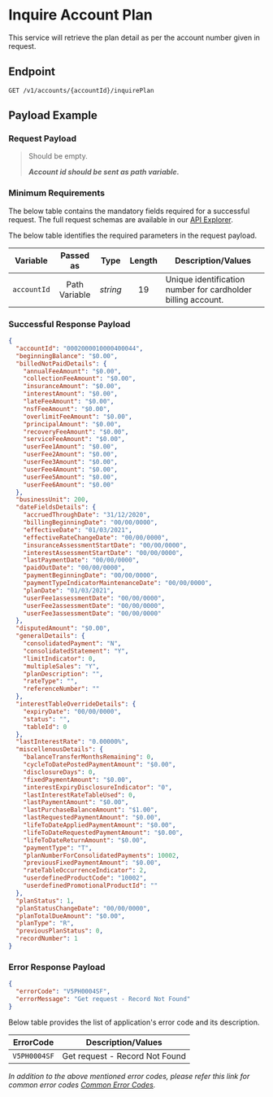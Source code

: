 # Inquire Account Plan

This service will retrieve the plan detail as per the account number given in request.

## Endpoint

`GET /v1/accounts/{accountId}/inquirePlan`

## Payload Example

### Request Payload

>Should be empty.
>
>***Account id should be sent as path variable.***


### Minimum Requirements

The below table contains the mandatory fields required for a successful request. The full request schemas are available in our [API Explorer](../api/?type=get&path=/v1/accounts/{accountId}/inquirePlan).

The below table identifies the required parameters in the request payload.

| Variable | Passed as | Type | Length | Description/Values |
| -------- | :-------: | :--: | :------------: | ------------------ |
| `accountId` | Path Variable | *string* | 19 | Unique identification number for cardholder billing account.|

### Successful Response Payload

```json
{
  "accountId": "0002000010000400044",
  "beginningBalance": "$0.00",
  "billedNotPaidDetails": {
    "annualFeeAmount": "$0.00",
    "collectionFeeAmount": "$0.00",
    "insuranceAmount": "$0.00",
    "interestAmount": "$0.00",
    "lateFeeAmount": "$0.00",
    "nsfFeeAmount": "$0.00",
    "overlimitFeeAmount": "$0.00",
    "principalAmount": "$0.00",
    "recoveryFeeAmount": "$0.00",
    "serviceFeeAmount": "$0.00",
    "userFee1Amount": "$0.00",
    "userFee2Amount": "$0.00",
    "userFee3Amount": "$0.00",
    "userFee4Amount": "$0.00",
    "userFee5Amount": "$0.00",
    "userFee6Amount": "$0.00"
  },
  "businessUnit": 200,
  "dateFieldsDetails": {
    "accruedThroughDate": "31/12/2020",
    "billingBeginningDate": "00/00/0000",
    "effectiveDate": "01/03/2021",
    "effectiveRateChangeDate": "00/00/0000",
    "insuranceAssessmentStartDate": "00/00/0000",
    "interestAssessmentStartDate": "00/00/0000",
    "lastPaymentDate": "00/00/0000",
    "paidOutDate": "00/00/0000",
    "paymentBeginningDate": "00/00/0000",
    "paymentTypeIndicatorMaintenanceDate": "00/00/0000",
    "planDate": "01/03/2021",
    "userFee1assessmentDate": "00/00/0000",
    "userFee2assessmentDate": "00/00/0000",
    "userFee3assessmentDate": "00/00/0000"
  },
  "disputedAmount": "$0.00",
  "generalDetails": {
    "consolidatedPayment": "N",
    "consolidatedStatement": "Y",
    "limitIndicator": 0,
    "multipleSales": "Y",
    "planDescription": "",
    "rateType": "",
    "referenceNumber": ""
  },
  "interestTableOverrideDetails": {
    "expiryDate": "00/00/0000",
    "status": "",
    "tableId": 0
  },
  "lastInterestRate": "0.00000%",
  "miscellenousDetails": {
    "balanceTransferMonthsRemaining": 0,
    "cycleToDatePostedPaymentAmount": "$0.00",
    "disclosureDays": 0,
    "fixedPaymentAmount": "$0.00",
    "interestExpiryDisclosureIndicator": "0",
    "lastInterestRateTableUsed": 0,
    "lastPaymentAmount": "$0.00",
    "lastPurchaseBalanceAmount": "$1.00",
    "lastRequestedPaymentAmount": "$0.00",
    "lifeToDateAppliedPaymentAmount": "$0.00",
    "lifeToDateRequestedPaymentAmount": "$0.00",
    "lifeToDateReturnAmount": "$0.00",
    "paymentType": "T",
    "planNumberForConsolidatedPayments": 10002,
    "previousFixedPaymentAmount": "$0.00",
    "rateTableOccurrenceIndicator": 2,
    "userdefinedProductCode": "10002",
    "userdefinedPromotionalProductId": ""
  },
  "planStatus": 1,
  "planStatusChangeDate": "00/00/0000",
  "planTotalDueAmount": "$0.00",
  "planType": "R",
  "previousPlanStatus": 0,
  "recordNumber": 1
}
```

### Error Response Payload

```json
{
  "errorCode": "V5PH0004SF",
  "errorMessage": "Get request - Record Not Found"  
}
```

Below table provides the list of application's error code and its description.

| ErrorCode |  Description/Values |
| --------  | ------------------ |
| `V5PH0004SF` | Get request - Record Not Found |

*In addition to the above mentioned error codes, please refer this link for common error codes [Common Error Codes](..docs/?path=docs/common-error-codes.md).*